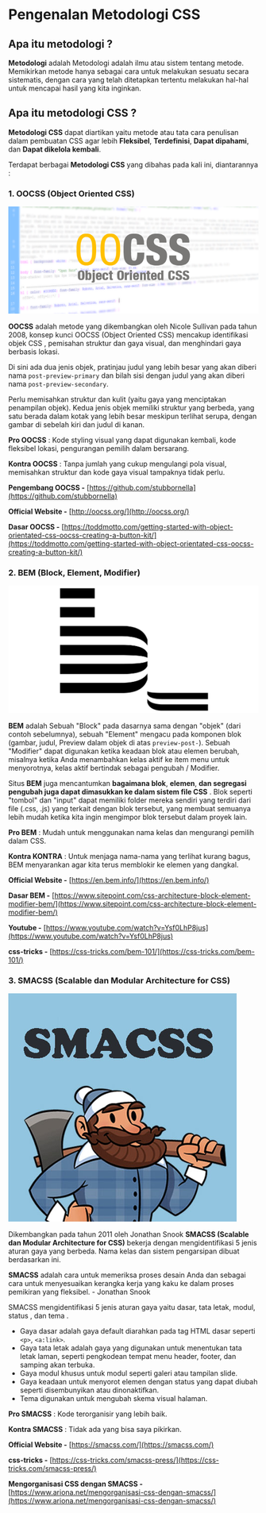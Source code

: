 # Pengenalan Metodologi CSS

## Apa itu metodologi ?

**Metodologi** adalah Metodologi adalah ilmu atau sistem tentang metode. Memikirkan metode hanya sebagai cara untuk melakukan sesuatu secara sistematis, dengan cara yang telah ditetapkan tertentu melakukan hal-hal untuk mencapai hasil yang kita inginkan.

## Apa itu metodologi CSS ?

**Metodologi CSS** dapat diartikan yaitu metode atau tata cara penulisan dalam pembuatan CSS agar lebih **Fleksibel**, **Terdefinisi**, **Dapat dipahami**, dan **Dapat dikelola kembali**.

Terdapat berbagai **Metodologi CSS** yang dibahas pada kali ini, diantarannya : 

### 1. OOCSS (Object Oriented CSS)
![oocss](oocss.png)

**OOCSS** adalah metode yang dikembangkan oleh Nicole Sullivan pada tahun 2008, konsep kunci OOCSS (Object Oriented CSS) mencakup identifikasi objek CSS , pemisahan struktur dan gaya visual, dan menghindari gaya berbasis lokasi.

Di sini ada dua jenis objek, pratinjau judul yang lebih besar yang akan diberi nama `post-preview-primary` dan bilah sisi dengan judul yang akan diberi nama `post-preview-secondary`.

Perlu memisahkan struktur dan kulit (yaitu gaya yang menciptakan penampilan objek). Kedua jenis objek memiliki struktur yang berbeda, yang satu berada dalam kotak yang lebih besar meskipun terlihat serupa, dengan gambar di sebelah kiri dan judul di kanan.


 **Pro OOCSS** : Kode styling visual yang dapat digunakan kembali, kode fleksibel lokasi, pengurangan pemilih dalam bersarang.

 **Kontra OOCSS** : Tanpa jumlah yang cukup mengulangi pola visual, memisahkan struktur dan kode gaya visual tampaknya tidak perlu.


 **Pengembang OOCSS -** [https://github.com/stubbornella](https://github.com/stubbornella)

 **Official Website -** [http://oocss.org/](http://oocss.org/)

 **Dasar OOCSS -** [https://toddmotto.com/getting-started-with-object-orientated-css-oocss-creating-a-button-kit/](https://toddmotto.com/getting-started-with-object-orientated-css-oocss-creating-a-button-kit/)

### 2. BEM (Block, Element, Modifier)
![bem](bem.jpg)

**BEM** adalah Sebuah "Block" pada dasarnya sama dengan "objek" (dari contoh sebelumnya), sebuah "Element" mengacu pada komponen blok (gambar, judul, Preview dalam objek di atas `preview-post-`). Sebuah "Modifier" dapat digunakan ketika keadaan blok atau elemen berubah, misalnya ketika Anda menambahkan kelas aktif ke item menu untuk menyorotnya, kelas aktif bertindak sebagai pengubah / Modifier.

Situs **BEM** juga mencantumkan **bagaimana blok**, **elemen**, **dan segregasi pengubah juga dapat dimasukkan ke dalam sistem file CSS** . Blok seperti "tombol" dan "input" dapat memiliki folder mereka sendiri yang terdiri dari file (.css, .js) yang terkait dengan blok tersebut, yang membuat semuanya lebih mudah ketika kita ingin mengimpor blok tersebut dalam proyek lain.

 **Pro BEM** : Mudah untuk menggunakan nama kelas dan mengurangi pemilih dalam CSS.

 **Kontra KONTRA** : Untuk menjaga nama-nama yang terlihat kurang bagus, BEM menyarankan agar kita terus memblokir ke elemen yang dangkal.


 **Official Website -** [https://en.bem.info/](https://en.bem.info/)

 **Dasar BEM -** [https://www.sitepoint.com/css-architecture-block-element-modifier-bem/](https://www.sitepoint.com/css-architecture-block-element-modifier-bem/)

 **Youtube -** [https://www.youtube.com/watch?v=Ysf0LhP8jus](https://www.youtube.com/watch?v=Ysf0LhP8jus)

 **css-tricks -** [https://css-tricks.com/bem-101/](https://css-tricks.com/bem-101/)


### 3. SMACSS (Scalable dan Modular Architecture for CSS)
![smacss](smacss.jpg)

Dikembangkan pada tahun 2011 oleh Jonathan Snook **SMACSS (Scalable dan Modular Architecture for CSS)** bekerja dengan mengidentifikasi 5 jenis aturan gaya yang berbeda. Nama kelas dan sistem pengarsipan dibuat berdasarkan ini.

**SMACSS** adalah cara untuk memeriksa proses desain Anda dan sebagai cara untuk menyesuaikan kerangka kerja yang kaku ke dalam proses pemikiran yang fleksibel. - Jonathan Snook

SMACSS mengidentifikasi 5 jenis aturan gaya yaitu dasar, tata letak, modul, status , dan tema .

* Gaya dasar adalah gaya default diarahkan pada tag HTML dasar seperti `<p>`, `<a:link>`.
* Gaya tata letak adalah gaya yang digunakan untuk menentukan tata letak laman, seperti pengkodean tempat menu header, footer, dan samping akan terbuka.
* Gaya modul khusus untuk modul seperti galeri atau tampilan slide.
* Gaya keadaan untuk menyorot elemen dengan status yang dapat diubah seperti disembunyikan atau dinonaktifkan.
* Tema digunakan untuk mengubah skema visual halaman.

 **Pro SMACSS** : Kode terorganisir yang lebih baik.

 **Kontra SMACSS** : Tidak ada yang bisa saya pikirkan.


 **Official Website -** [https://smacss.com/](https://smacss.com/)

 **css-tricks -** [https://css-tricks.com/smacss-press/](https://css-tricks.com/smacss-press/)

 **Mengorganisasi CSS dengan SMACSS -** [https://www.ariona.net/mengorganisasi-css-dengan-smacss/](https://www.ariona.net/mengorganisasi-css-dengan-smacss/)